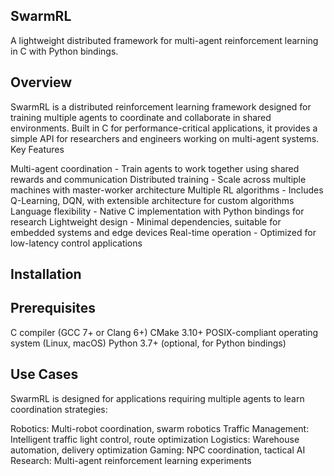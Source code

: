 ## SwarmRL

A lightweight distributed framework for multi-agent reinforcement learning in C with Python bindings.

## Overview
SwarmRL is a distributed reinforcement learning framework designed for training multiple agents to coordinate and collaborate in shared environments. Built in C for performance-critical applications, it provides a simple API for researchers and engineers working on multi-agent systems.
Key Features

Multi-agent coordination - Train agents to work together using shared rewards and communication
Distributed training - Scale across multiple machines with master-worker architecture
Multiple RL algorithms - Includes Q-Learning, DQN, with extensible architecture for custom algorithms
Language flexibility - Native C implementation with Python bindings for research
Lightweight design - Minimal dependencies, suitable for embedded systems and edge devices
Real-time operation - Optimized for low-latency control applications


## Installation
## Prerequisites

C compiler (GCC 7+ or Clang 6+)
CMake 3.10+
POSIX-compliant operating system (Linux, macOS)
Python 3.7+ (optional, for Python bindings)


## Use Cases
SwarmRL is designed for applications requiring multiple agents to learn coordination strategies:

Robotics: Multi-robot coordination, swarm robotics
Traffic Management: Intelligent traffic light control, route optimization
Logistics: Warehouse automation, delivery optimization
Gaming: NPC coordination, tactical AI
Research: Multi-agent reinforcement learning experiments
